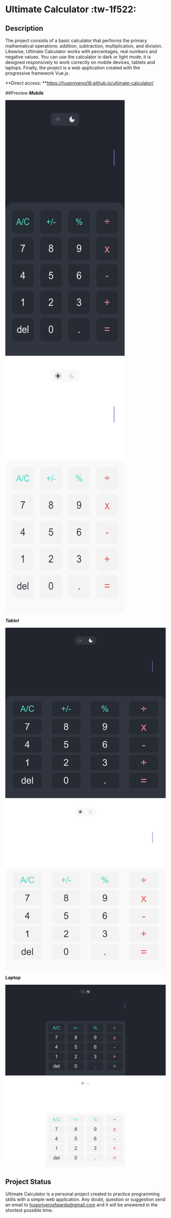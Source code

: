 # Ultimate Calculator :tw-1f522: 

## Description

The project consists of a basic calculator that performs the primary mathematical operations: addition, subtraction, multiplication, and division. Likewise, Ultimate Calculator works with percentages, real numbers and negative values. You can use the calculator in dark or light mode, it is designed responsively to work correctly on mobile devices, tablets and laptops. Finally, the project is a web application created with the progressive framework Vue.js.

**Direct access: **https://hugoriveros18.github.io/ultimate-calculator/

##Preview
***Mobile***

<img src="./preview_images/ultimate-calculator-mobile-dark-mode.png" width="375" height="800" />
<img src="./preview_images/ultimate-calculator-mobile-light-mode.png" width="375" height="800" />

***Tablet***

![Tablet Dark Mode](./preview_images/ultimate-calculator-tablet-dark-mode.png)
![Tablet Light Mode](preview_images/ultimate-calculator-tablet-light-mode.png)

***Laptop***

![Laptop Dark Mode](./preview_images/ultimate-calculator-desktop-dark-mode.png)
![Laptop Light Mode](./preview_images/ultimate-calculator-desktop-light-mode.png)

## Project Status

Ultimate Calculator is a personal project created to practice programming skills with a simple web application. Any doubt, question or suggestion send an email to hugoriverosfajardo@gmail.com and it will be answered in the shortest possible time.
